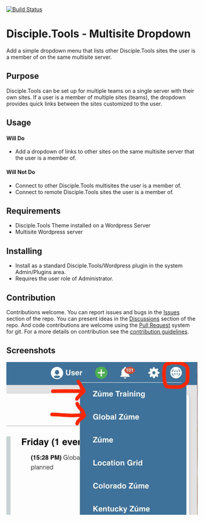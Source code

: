 [![Build Status](https://travis-ci.com/DiscipleTools/disciple-tools-multisite-dropdown.svg?branch=master)](https://travis-ci.com/DiscipleTools/disciple-tools-multisite-dropdown)

# Disciple.Tools - Multisite Dropdown

Add a simple dropdown menu that lists other Disciple.Tools sites the user is a member of on the same multisite server.

## Purpose

Disciple.Tools can be set up for multiple teams on a single server with their own sites. If a user is a member of multiple
sites (teams), the dropdown provides quick links between the sites customized to the user.

## Usage
#### Will Do

- Add a dropdown of links to other sites on the same multisite server that the user is a member of.

#### Will Not Do

- Connect to other Disciple.Tools multisites the user is a member of.
- Connect to remote Disciple.Tools sites the user is a member of.

## Requirements

- Disciple.Tools Theme installed on a Wordpress Server
- Multisite Wordpress server

## Installing

- Install as a standard Disciple.Tools/Wordpress plugin in the system Admin/Plugins area.
- Requires the user role of Administrator.

## Contribution

Contributions welcome. You can report issues and bugs in the
[Issues](https://github.com/DiscipleTools/disciple-tools-multisite-dropdown/issues) section of the repo. You can present ideas
in the [Discussions](https://github.com/DiscipleTools/disciple-tools-multisite-dropdown/discussions) section of the repo. And
code contributions are welcome using the [Pull Request](https://github.com/DiscipleTools/disciple-tools-multisite-dropdown/pulls)
system for git. For a more details on contribution see the
[contribution guidelines](https://github.com/DiscipleTools/disciple-tools-multisite-dropdown/blob/master/CONTRIBUTING.md).


## Screenshots

![includes/dropdown-screenshot.jpg](https://raw.githubusercontent.com/DiscipleTools/disciple-tools-multisite-dropdown/master/screenshot.jpg)

